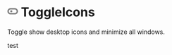 ﻿# ![alt text](https://github.com/neilgrz/ToggleIcons/blob/main/toggle.png?raw=true)&nbsp;ToggleIcons
Toggle show desktop icons and minimize all windows.

test

